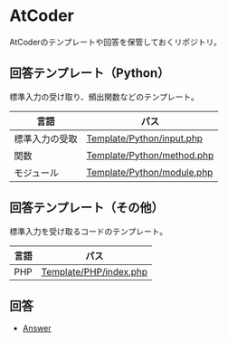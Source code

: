 # AtCoder
AtCoderのテンプレートや回答を保管しておくリポジトリ。

## 回答テンプレート（Python）
標準入力の受け取り、頻出関数などのテンプレート。

| 言語 | パス |
| --- | --- |
| 標準入力の受取 | [Template/Python/input.php](Template/Python/input.php) |
| 関数 | [Template/Python/method.php](Template/Python/method.php) |
| モジュール | [Template/Python/module.php](Template/Python/module.php) |

## 回答テンプレート（その他）
標準入力を受け取るコードのテンプレート。

| 言語 | パス |
| --- | --- |
| PHP | [Template/PHP/index.php](Template/PHP/index.php) |



## 回答
* [Answer](Answer)

